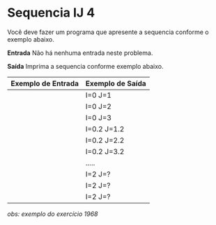 # Sequencia IJ 4

Você deve fazer um programa que apresente a sequencia conforme o exemplo abaixo.

**Entrada**
Não há nenhuma entrada neste problema.

**Saída**
Imprima a sequencia conforme exemplo abaixo.

| Exemplo de Entrada | Exemplo de Saída |
|:------------------:|:-----------------|
| | I=0 J=1 |
| | I=0 J=2 |
| | I=0 J=3 |
| | I=0.2 J=1.2 |
| | I=0.2 J=2.2 |
| | I=0.2 J=3.2 |
| | ..... |
| | I=2 J=? |
| | I=2 J=? |
| | I=2 J=? |

*obs: exemplo do exercício 1968*